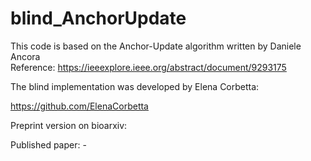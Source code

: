 # blind_AnchorUpdate

This code is based on the Anchor-Update algorithm written by Daniele Ancora  
Reference: https://ieeexplore.ieee.org/abstract/document/9293175

The blind implementation was developed by Elena Corbetta:

https://github.com/ElenaCorbetta

Preprint version on bioarxiv:

Published paper: -
